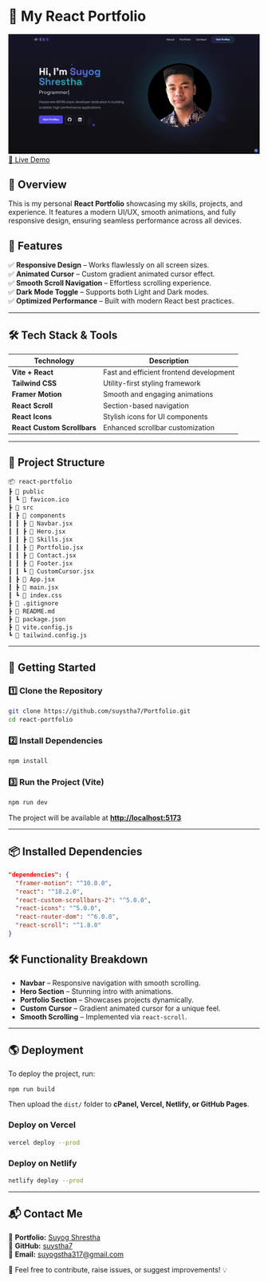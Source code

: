 # 🚀 My React Portfolio

![Portfolio Screenshot](./src/assets/project1.png)  
[🔗 Live Demo](https://suystha7.vercel.app/)

## 📌 Overview

This is my personal **React Portfolio** showcasing my skills, projects, and experience. It features a modern UI/UX, smooth animations, and fully responsive design, ensuring seamless performance across all devices.

## 🌟 Features

✅ **Responsive Design** – Works flawlessly on all screen sizes.  
✅ **Animated Cursor** – Custom gradient animated cursor effect.  
✅ **Smooth Scroll Navigation** – Effortless scrolling experience.  
✅ **Dark Mode Toggle** – Supports both Light and Dark modes.  
✅ **Optimized Performance** – Built with modern React best practices.

---

## 🛠️ Tech Stack & Tools

| Technology                  | Description                             |
| --------------------------- | --------------------------------------- |
| **Vite + React**            | Fast and efficient frontend development |
| **Tailwind CSS**            | Utility-first styling framework         |
| **Framer Motion**           | Smooth and engaging animations          |
| **React Scroll**            | Section-based navigation                |
| **React Icons**             | Stylish icons for UI components         |
| **React Custom Scrollbars** | Enhanced scrollbar customization        |

---

## 📂 Project Structure

```
📦 react-portfolio
┣ 📂 public
┃ ┗ 📜 favicon.ico
┣ 📂 src
┃ ┣ 📂 components
┃ ┃ ┣ 📜 Navbar.jsx
┃ ┃ ┣ 📜 Hero.jsx
┃ ┃ ┣ 📜 Skills.jsx
┃ ┃ ┣ 📜 Portfolio.jsx
┃ ┃ ┣ 📜 Contact.jsx
┃ ┃ ┣ 📜 Footer.jsx
┃ ┃ ┗ 📜 CustomCursor.jsx
┃ ┣ 📜 App.jsx
┃ ┣ 📜 main.jsx
┃ ┗ 📜 index.css
┣ 📜 .gitignore
┣ 📜 README.md
┣ 📜 package.json
┣ 📜 vite.config.js
┗ 📜 tailwind.config.js
```

---

## 🚀 Getting Started

### 1️⃣ Clone the Repository

```sh
git clone https://github.com/suystha7/Portfolio.git
cd react-portfolio
```

### 2️⃣ Install Dependencies

```sh
npm install
```

### 3️⃣ Run the Project (Vite)

```sh
npm run dev
```

The project will be available at **[http://localhost:5173](http://localhost:5173)**

---

## 📦 Installed Dependencies

```json
"dependencies": {
  "framer-motion": "^10.0.0",
  "react": "^18.2.0",
  "react-custom-scrollbars-2": "^5.0.0",
  "react-icons": "^5.0.0",
  "react-router-dom": "^6.0.0",
  "react-scroll": "^1.8.0"
}
```

## 🛠️ Functionality Breakdown

- **Navbar** – Responsive navigation with smooth scrolling.
- **Hero Section** – Stunning intro with animations.
- **Portfolio Section** – Showcases projects dynamically.
- **Custom Cursor** – Gradient animated cursor for a unique feel.
- **Smooth Scrolling** – Implemented via `react-scroll`.

---

## 🌎 Deployment

To deploy the project, run:

```sh
npm run build
```

Then upload the `dist/` folder to **cPanel, Vercel, Netlify, or GitHub Pages**.

### Deploy on Vercel

```sh
vercel deploy --prod
```

### Deploy on Netlify

```sh
netlify deploy --prod
```

---

## 📬 Contact Me

💼 **Portfolio:** [Suyog Shrestha](https://suystha7.vercel.app/)  
🐙 **GitHub:** [suystha7](https://github.com/suystha7)  
📧 **Email:** [suyogstha317@gmail.com](mailto:suyogstha317@gmail.com)

🚀 Feel free to contribute, raise issues, or suggest improvements! 💡
